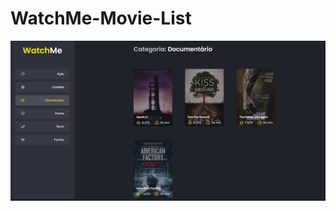 # WatchMe-Movie-List

![image](https://raw.githubusercontent.com/Banthonio/WatchMe-Movie-List/main/watch_me.png)

